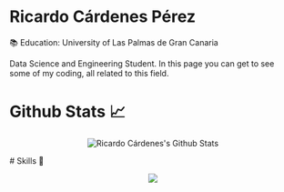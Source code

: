 # **Ricardo Cárdenes Pérez**

:books: Education: University of Las Palmas de Gran Canaria

Data Science and Engineering Student. In this page you can get to see some of my coding, all related to this field.

# Github Stats 📈
<p align="center">
<img src="https://github-readme-stats.vercel.app/api?username=ricardocardn&show_icons=true&count_private=true&theme=ayu-mirage" alt="Ricardo Cárdenes's Github Stats">
</p>
# Skills 🚀
<p align="center">
<img src="https://skills.thijs.gg/icons?i=java,python,html,css,javascript,git&theme=dark"></p>
